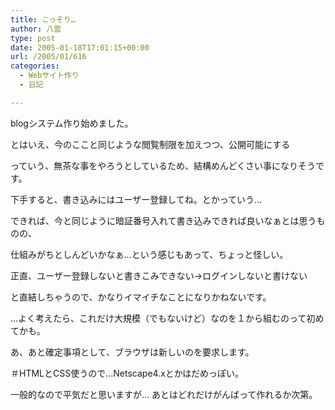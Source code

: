 ```yaml
---
title: こっそり…
author: 八雲
type: post
date: 2005-01-18T17:01:15+00:00
url: /2005/01/616
categories:
  - Webサイト作り
  - 日記

---
```

blogシステム作り始めました。
  
とはいえ、今のここと同じような閲覧制限を加えつつ、公開可能にする
  
っていう、無茶な事をやろうとしているため、結構めんどくさい事になりそうです。
  
下手すると、書き込みにはユーザー登録してね。とかっていう…
  
できれば、今と同じように暗証番号入れて書き込みできれば良いなぁとは思うものの、
  
仕組みがちとしんどいかなぁ…という感じもあって、ちょっと怪しい。
  
正直、ユーザー登録しないと書きこみできない→ログインしないと書けない
  
と直結しちゃうので、かなりイマイチなことになりかねないです。

…よく考えたら、これだけ大規模（でもないけど）なのを１から組むのって初めてかも。
  
あ、あと確定事項として、ブラウザは新しいのを要求します。
  
＃HTMLとCSS使うので…Netscape4.xとかはだめっぽい。
  
一般的なので平気だと思いますが… あとはどれだけがんばって作れるか次第。